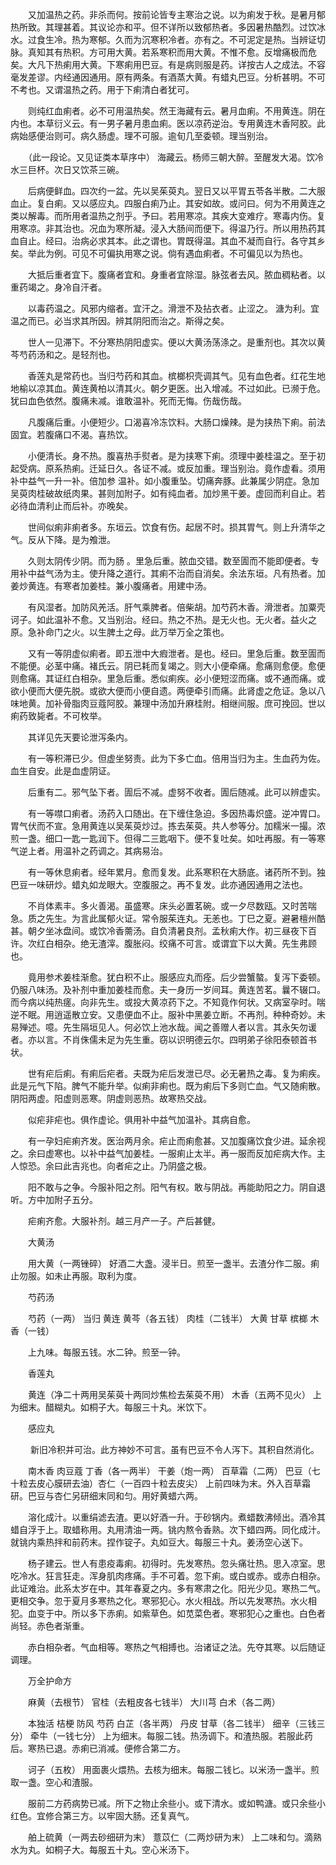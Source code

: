 <!-- { "loadSidebar": true } -->
　　又加温热之药。非杀而何。按前论皆专主寒治之说。以为痢发于秋。是暑月郁热所致。其理甚着。其议论亦和平。但不详所以致郁热者。多因暑热酷烈。过饮冰水。过食生冷。热为寒郁。久而为沉寒积冷者。亦有之。不可泥定是热。当辨证切脉。真知其有热积。方可用大黄。若系寒积而用大黄。不惟不愈。反增痛极而危矣。大凡下热痢用大黄。下寒痢用巴豆。有是病则服是药。详按古人之成法。不容毫发差谬。内经通因通用。原有两条。有酒蒸大黄。有蜡丸巴豆。分析甚明。不可不考也。又谓温热之药。用于下痢清白者犹可。

　　则纯红血痢者。必不可用温热矣。然王海藏有云。暑月血痢。不用黄连。阴在内也。本草衍义云。有一男子暑月患血痢。医以凉药逆治。专用黄连木香阿胶。此病始感便治则可。病久肠虚。理不可服。逾旬几至委顿。理当别治。

　　（此一段论。又见证类本草序中） 海藏云。杨师三朝大醉。至醒发大渴。饮冷水三巨杯。次日又饮茶三碗。

　　后病便鲜血。四次约一盆。先以吴茱萸丸。翌日又以平胃五苓各半散。二大服血止。复白痢。又以感应丸。四服白痢乃止。其安如故。或问曰。何为不用黄连之类以解毒。而所用者温热之剂乎。予曰。若用寒凉。其疾大变难疗。寒毒内伤。复用寒凉。非其治也。况血为寒所凝。浸入大肠间而便下。得温乃行。所以用热药其血自止。经曰。治病必求其本。此之谓也。胃既得温。其血不凝而自行。各守其乡矣。举此为例。可见不可偏执用寒之说。倘有遇血痢者。不可偏见以为热也。

　　大抵后重者宜下。腹痛者宜和。身重者宜除湿。脉弦者去风。脓血稠粘者。以重药竭之。身冷自汗者。

　　以毒药温之。风邪内缩者。宜汗之。滑泄不及拈衣者。止涩之。 溏为利。宜温之而已。必当求其所因。辨其阴阳而治之。斯得之矣。

　　世人一见滞下。不分寒热阴阳虚实。便以大黄汤荡涤之。是重剂也。其次以黄芩芍药汤和之。是轻剂也。

　　香莲丸是常药也。当归芍药和其血。槟榔枳壳调其气。见有血色者。红花生地地榆以凉其血。黄连黄柏以清其火。朝夕更医。出入增减。不过如此。已濒于危。犹曰血色依然。腹痛未减。谁敢温补。死而无悔。伤哉伤哉。

　　凡腹痛后重。小便短少。口渴喜冷冻饮料。大肠口燥辣。是为挟热下痢。前法固宜。若腹痛口不渴。喜热饮。

　　小便清长。身不热。腹喜热手熨者。是为挟寒下痢。须理中姜桂温之。至于初起受病。原系热痢。迁延日久。各证不减。或反加重。理当别治。竟作虚看。须用补中益气一升一补。倍加参 温补。如小腹重坠。切痛奔豚。此兼属少阴症。急加吴萸肉桂破故纸肉果。甚则加附子。如有纯血者。加炒黑干姜。虚回而利自止。若必待血清利止而后补。亦晚矣。

　　世间似痢非痢者多。东垣云。饮食有伤。起居不时。损其胃气。则上升清华之气。反从下降。是为飧泄。

　　久则太阴传少阴。而为肠 。里急后重。脓血交错。数至圊而不能即便者。专用补中益气汤为主。使升降之道行。其痢不治而自消矣。余法东垣。凡有热者。加姜炒黄连。有寒者加姜桂。兼小腹痛者。用建中汤。

　　有风湿者。加防风羌活。肝气乘脾者。倍柴胡。加芍药木香。滑泄者。加粟壳诃子。如此温补不愈。又当别治。经曰。热之不热。是无火也。无火者。益火之原。急补命门之火。以生脾土之母。此万举万全之策也。

　　又有一等阴虚似痢者。即五泄中大瘕泄者。是也。经曰。里急后重。数至圊而不能便。必茎中痛。褚氏云。阴已耗而复竭之。则大小便牵痛。愈痛则愈便。愈便则愈痛。其证红白相杂。里急后重。悉似痢疾。必小便短涩而痛。或不通而痛。或欲小便而大便先脱。或欲大便而小便自遗。两便牵引而痛。此肾虚之危证。急以八味地黄。加补骨脂肉豆蔻阿胶。兼理中汤加升麻桂附。相继间服。庶可挽回。世以痢药致毙者。不可枚举。

　　其详见先天要论泄泻条内。

　　有一等积滞已少。但虚坐努责。此为下多亡血。倍用当归为主。生血药为佐。血生自安。此是血虚阴证。

　　后重有二。邪气坠下者。圊后不减。虚努不收者。圊后随减。此可以辨虚实。

　　有一等噤口痢者。汤药入口随出。在下缠住急迫。多因热毒炽盛。逆冲胃口。胃气伏而不宣。急用黄连以吴茱萸炒过。拣去茱萸。共人参等分。加糯米一撮。浓煎一盏。细口一匙一匙润下。但得二三匙咽下。便不复吐矣。如吐再服。有一等寒气逆上者。用温补之药调之。其病易治。

　　有一等休息痢者。经年累月。愈而复发。此系寒积在大肠底。诸药所不到。独巴豆一味研炒。蜡丸如龙眼大。空腹服之。再不复发。此亦通因通用之法也。

　　不肖体素丰。多火善渴。虽盛寒。床头必置茗碗。或一夕尽数瓯。又时苦喘急。质之先生。为言此属郁火证。常令服茱连丸。无恙也。丁巳之夏。避暑檀州酷甚。朝夕坐冰盘间。或饮冷香薷汤。自负清暑良剂。孟秋痢大作。初三昼夜下百许。次红白相杂。绝无渣滓。腹胀闷。绞痛不可言。或谓宜下以大黄。先生弗顾也。

　　竟用参术姜桂渐愈。犹白积不止。服感应丸而痊。后少尝蟹螯。复泻下委顿。仍服八味汤。及补剂中重加姜桂而愈。夫一身历一岁间耳。黄连苦茗。曩不辍口。而今病以纯热瘥。向非先生。或投大黄凉药下之。不知竟作何状。又病室孕时。喘逆不眠。用逍遥散立安。又患便血不止。服补中黑姜立断。不再剂。种种奇妙。未易殚述。噫。先生隔垣见人。何必饮上池水哉。闻之善赠人者以言。其永矢勿谖者。亦以言。不肖侏儒未足为先生重。窃以识明德云尔。四明弟子徐阳泰顿首书状。

　　世有疟后痢。有痢后疟者。夫既为疟后发泄已尽。必无暑热之毒。复为痢疾。此是元气下陷。脾气不能升举。似痢非痢也。既为痢后下多则亡血。气又随痢散。阴阳两虚。阳虚则恶寒。阴虚则恶热。故寒热交战。

　　似疟非疟也。俱作虚论。俱用补中益气加温补。其病自愈。

　　有一孕妇疟痢齐发。医治两月余。疟止而痢愈甚。又加腹痛饮食少进。延余视之。余曰虚寒也。以补中益气加姜桂。一服痢止太半。再一服而反加疟病大作。主人惊恐。余曰此吉兆也。向者疟之止。乃阴盛之极。

　　阳不敢与之争。今服补阳之剂。阳气有权。敢与阴战。再能助阳之力。阴自退听。方中加附子五分。

　　疟痢齐愈。大服补剂。越三月产一子。产后甚健。

　　大黄汤

　　用大黄（一两锉碎） 好酒二大盏。浸半日。煎至一盏半。去渣分作二服。痢止勿服。如未止再服。取利为度。

　　芍药汤

　　芍药（一两） 当归 黄连 黄芩（各五钱） 肉桂（二钱半） 大黄 甘草 槟榔 木香（一钱）

　　上九味。每服五钱。水二钟。煎至一钟。

　　香莲丸

　　黄连（净二十两用吴茱萸十两同炒焦检去茱萸不用） 木香（五两不见火） 上为细末。醋糊丸。如桐子大。每服三十丸。米饮下。

　　感应丸

　　 新旧冷积并可治。此方神妙不可言。虽有巴豆不令人泻下。其积自然消化。

　　南木香 肉豆蔻 丁香（各一两半） 干姜（炮一两） 百草霜（二两） 巴豆（七十粒去皮心膜研去油）杏仁（一百四十粒去皮尖） 上前四味为末。外入百草霜研。巴豆与杏仁另研细末同和匀。用好黄蜡六两。

　　溶化成汁。以重绢滤去渣。更以好酒一升。于砂锅内。煮蜡数沸倾出。酒冷其蜡自浮于上。取蜡称用。丸用清油一两。铫内熬令香熟。次下蜡四两。同化成汁。就铫内乘热拌和前药末。捏作锭子。丸如豆大。每服三十丸。姜汤空心送下。

　　杨子建云。世人有患疫毒痢。初得时。先发寒热。忽头痛壮热。思入凉室。思吃冷水。狂言狂走。浑身肌肉疼痛。手不可着。忽下痢。或白或赤。或赤白相杂。此证难治。此系太岁在中。其年春夏之内。多有寒肃之化。阳光少见。寒热二气。更相交争。忽于夏月多寒热之化。寒邪犯心。水火相战。所以先发寒热。水火相犯。血变于中。所以多下赤痢。如紫草色。如苋菜色者。寒邪犯心之重也。白色者尚轻。赤色者渐重。

　　赤白相杂者。气血相等。寒热之气相搏也。治诸证之法。先夺其寒。以后随证调理。

　　万全护命方

　　麻黄（去根节） 官桂（去粗皮各七钱半） 大川芎 白术（各二两）

　　本独活 桔梗 防风 芍药 白芷（各半两） 丹皮 甘草（各二钱半） 细辛（三钱三分） 牵牛（一钱七分） 上为细末。每服二钱。热汤调下。和渣热服。若服此药后。寒热已退。赤痢已消减。便修合第二方。

　　诃子（五枚） 用面裹火煨热。去核为细末。每服二钱匕。以米汤一盏半。煎取一盏。空心和渣服。

　　服前二方药病势已减。所下之物止余些小。或下清水。或如鸭溏。或只余些小红色。宜修合第三方。以牢固大肠。还复真气。

　　舶上硫黄（一两去砂细研为末） 薏苡仁（二两炒研为末） 上二味和匀。滴熟水为丸。如桐子大。每服五十丸。空心米汤下。

　　
